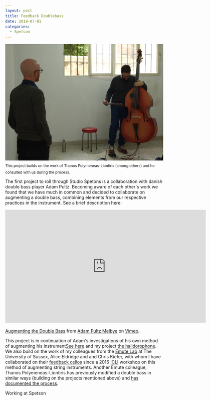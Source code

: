 ```yaml
---
layout: post
title: Feedback Doublebass
date: 2019-07-01
categories:
  - Spetson
---
```

![Thanos Polymeneas tries the instrument](/img/dbthanos.JPG)
<sub>This project builds on the work of Thanos Polymeneas-Liontiris (among others) and he consulted with us during the process.</sub>

The first project to roll through Studio Spetons is a collaboration with danish double bass player Adam Pultz. Becoming aware of each other's work we found that we have much in common and decided to collaborate on augmenting a double bass, combining elements from our respective practices in the instrument. See a brief description here:

<iframe src="https://player.vimeo.com/video/345985776" width="640" height="360" frameborder="0" allow="autoplay; fullscreen" allowfullscreen></iframe>
<p><a href="https://vimeo.com/345985776">Augmenting the Double Bass</a> from <a href="https://vimeo.com/user27144102">Adam Pultz Melbye</a> on <a href="https://vimeo.com">Vimeo</a>.</p>

This project is in continuation of Adam's investigations of his own method of augmenting his instrument[See here](http://www.adampultz.com/feedbackbass/) and my project [the halldorophone](http://www.halldorophone.info/about). We also build on the work of my colleagues from the [Emute Lab](http://www.emutelab.org/) at The University of Sussex, Alice Eldridge and and Chris Kiefer, with whom I have collaborated on their [feedback cellos](https://www.feedbackcell.info/) since a 2016 [ICLI](http://www.liveinterfaces.org/) workshop on this method of augmenting string instruments. Another Emute colleague, Thanos Polymeneas-Liontiris has previously modified a double bass in similar ways (building on the projects mentioned above) and [has documented the process](http://www.nime.org/proceedings/2018/nime2018_paper0071.pdf).




Working at Spetson
